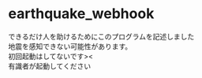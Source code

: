 # earthquake_webhook
できるだけ人を助けるためにこのプログラムを記述しました<br>地震を感知できない可能性があります。<br>初回起動はしてないです><<br>有識者が起動してください
